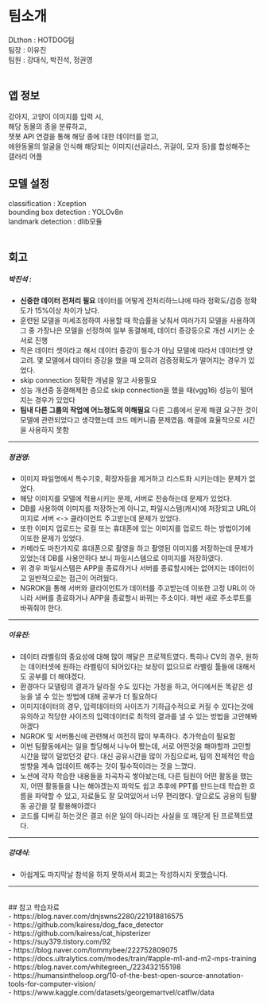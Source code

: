 # 팀소개<br>
DLthon : HOTDOG팀<br>
팀장 : 이유진<br>
팀원 : 강대식, 박진석, 정권영<br>
<br>
## 앱 정보 <br>
강아지, 고양이 이미지를 입력 시,  
해당 동물의 종을 분류하고,  
챗봇 API 연결을 통해 해당 종에 대한 데이터를 얻고,  
애완동물의 얼굴을 인식해 해당되는 이미지(선글라스, 귀걸이, 모자 등)를 합성해주는 갤러리 어플  

## 모델 설정<br>
classification : Xception<br>
bounding box detection : YOLOv8n<br>
landmark detection : dlib모듈
 <br> <br>  
## 회고  
##### 박진석 :  
- **신중한 데이터 전처리 필요**  데이터를 어떻게 전처리하느냐에 따라 정확도/검증 정확도가 15%이상 차이가 났다.  
- 훈련된 모델을 미세조정하여 사용할 때 학습률을 낮춰서 여러가지 모델을 사용하여 그 중 가장나은 모델을 선정하여 일부 동결해제, 데이터 증강등으로 개선 시키는 순서로 진행  
- 작은 데이터 셋이라고 해서 데이터 증강이 필수가 아님 모델에 따라서 데이터셋 양 고려. 몇 모델에서 데이터 증강을 했을 때 오히려 검증정확도가 떨어지는 경우가 있었다. 
- skip connection 정확한 개념을 알고 사용필요  
- 성능 개선중 동결해제한 층으로 skip connection을 했을 때(vgg16) 성능이 떨어지는 경우가 있었다  
- **팀내 다른 그룹의 작업에 어느정도의 이해필요** 다른 그룹에서 문제 해결 요구한 것이 모델에 관련되었다고 생각했는데 코드 메커니즘 문제였음. 해결에 효율적으로 시간을 사용하지 못함
---
##### 정권영:
- 이미지 파일명에서 특수기호, 확장자등을 제거하고 리스트화 시키는데는 문제가 없었다.
- 해당 이미지를 모델에 적용시키는 문제, 서버로 전송하는데 문제가 있었다.
- DB를 사용하여 이미지를 저장하는게 아니고, 파일시스템(캐시)에 저장되고 URL이미지로 서버 <-> 클라이언트 주고받는데 문제가 있었다.
- 또한 이미지 업로드는 로컬 또는 휴대폰에 있는 이미지를 업로드 하는 방법이기에 이또한 문제가 있었다.
- 카메라도 마찬가지로 휴대폰으로 촬영을 하고 촬영된 이미지를 저장하는데 문제가 있었는데 DB를 사용안하다 보니 파일시스템으로 이미지를 저장하였다.
- 위 경우 파일시스템은 APP을 종료하거나 서버를 종료할시에는 없어지는 데이터이고 일반적으로는 접근이 어려웠다.
- NGROK을 통해 서버와 클라이언트가 데이터를 주고받는데 이또한 고정 URL이 아니라 서버를 종료하거나 APP을 종료할시 바뀌는 주소이다. 매번 새로 주소루트를 바꿔줘야 한다.
---
##### 이유진:
- 데이터 라벨링의 중요성에 대해 많이 깨달은 프로젝트였다. 특히나 CV의 경우, 원하는 데이터셋에 원하는 라벨링이 되어있다는 보장이 없으므로 라벨링 툴들에 대해서도 공부를 더 해야겠다.
- 환경마다 모델링의 결과가 달라질 수도 있다는 가정을 하고, 어디에서든 똑같은 성능을 낼 수 있는 방법에 대해 공부가 더 필요하다
- 이미지데이터의 경우, 입력데이터의 사이즈가 기하급수적으로 커질 수 있다는것에 유의하고 적당한 사이즈의 입력데이터로 최적의 결과를 낼 수 있는 방법을 고안해봐야겠다
- NGROK 및 서버통신에 관련해서 여전히 많이 부족하다. 추가학습이 필요함
- 이번 팀활동에서는 일을 할당해서 나누어 봤는데, 서로 어떤것을 해야할까 고민할 시간을 많이 덜었던것 같다. 대신 공유시간을 많이 가짐으로써, 팀의 전체적인 학습방향을 계속 업데이트 해주는 것이 필수적이라는 것을 느꼈다.
- 노션에 각자 학습한 내용들을 차곡차곡 쌓아놨는데, 다른 팀원이 어떤 활동을 했는지, 어떤 활동들을 나는 해야겠는지 파악도 쉽고 추후에 PPT를 만드는데 학습한 흐름을 파악할 수 있고, 자료들도 잘 모여있어서 너무 편리했다. 앞으로도 공용의 팀활동 공간을 잘 활용해야겠다
- 코드를 디버깅 하는것은 결코 쉬운 일이 아니라는 사실을 또 깨닫게 된 프로젝트였다.
---
##### 강대식:
- 아쉽게도 마지막날 참석을 하지 못하셔서 회고는 작성하시지 못했습니다.
---
<br>
## 참고 학습자료 <br>
- https://blog.naver.com/dnjswns2280/221918816575 <br>
- https://github.com/kairess/dog_face_detector <br>
- https://github.com/kairess/cat_hipsterizer <br>
- https://suy379.tistory.com/92 <br>
- https://blog.naver.com/tommybee/222752809075 <br>
- https://docs.ultralytics.com/modes/train/#apple-m1-and-m2-mps-training <br>
- https://blog.naver.com/whitegreen_/223432155198 <br>
- https://humansintheloop.org/10-of-the-best-open-source-annotation-tools-for-computer-vision/ <br>
- https://www.kaggle.com/datasets/georgemartvel/catflw/data <br>






